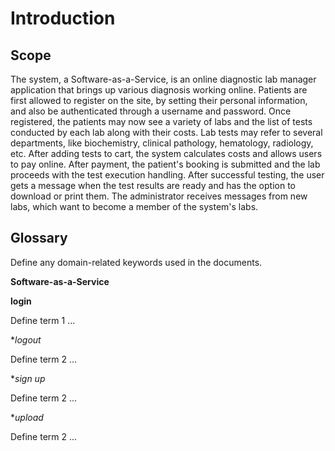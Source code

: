 # Introduction

## Scope

The system, a Software-as-a-Service, is an online diagnostic lab manager application that brings up various diagnosis working online. Patients are first allowed to register on the site, by setting their personal information, and also be authenticated through a username and password. Once registered, the patients may now see a variety of labs and the list of tests conducted by each lab along with their costs. Lab tests may refer to several departments, like biochemistry, clinical pathology, hematology, radiology, etc. After adding tests to cart, the system calculates costs and allows users to pay online. After payment, the patient's booking is submitted and the lab proceeds with the test execution handling. After successful testing, the user gets a message when the test results are ready and has the option to download or print them. The administrator receives messages from new labs, which want to become a member of the system's labs. 

## Glossary

Define any domain-related keywords used in the documents.

**Software-as-a-Service**


**login**

Define term 1 ...

**logout*

Define term 2 ...

**sign up*

Define term 2 ...

**upload*

Define term 2 ...



